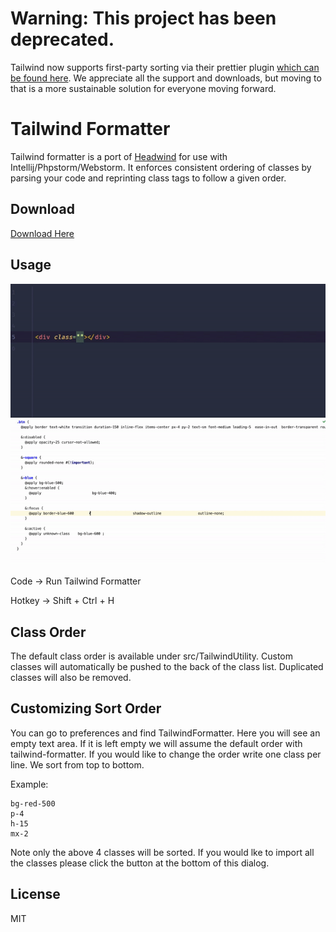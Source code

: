 # Warning: This project has been deprecated.

Tailwind now supports first-party sorting via their prettier plugin [which can be found here](https://github.com/tailwindlabs/prettier-plugin-tailwindcss). We appreciate all the support and downloads, but moving to that is a more sustainable solution for everyone moving forward.

# Tailwind Formatter

Tailwind formatter is a port of [Headwind](https://github.com/heybourn/headwind) for use with Intellij/Phpstorm/Webstorm. It enforces consistent ordering of classes by parsing your code and reprinting class tags to follow a given order.

## Download

[Download Here](https://plugins.jetbrains.com/plugin/13376-tailwind-formatter/)

## Usage
![Demo Gif](https://github.com/MyOutDeskLLC/Tailwind-Formatter/blob/master/demo.gif)
![Demo With @apply Gif](https://github.com/MyOutDeskLLC/Tailwind-Formatter/blob/master/Sort_Apply_Classes.gif)


Code -> Run Tailwind Formatter

Hotkey -> Shift + Ctrl + H

## Class Order
The default class order is available under src/TailwindUtility. Custom classes will automatically be pushed to the back
of the class list. Duplicated classes will also be removed.


## Customizing Sort Order
You can go to preferences and find TailwindFormatter. Here you will see an empty text area. If it is left empty we will assume the default order with tailwind-formatter. If you would like to change the order write one class per line. We sort from top to bottom.

Example: 

```
bg-red-500
p-4
h-15
mx-2
```

Note only the above 4 classes will  be sorted. If you would lke to import all the classes please click the button at the bottom of this dialog.


## License
MIT

